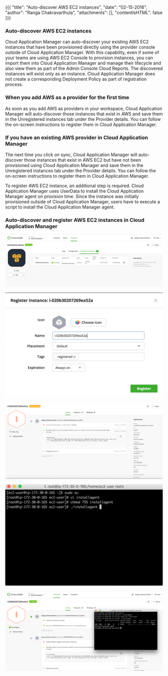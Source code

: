 {{{
"title": "Auto-discover AWS EC2 instances",
"date": "02-15-2016",
"author": "Ranga Chakravarthula",
"attachments": [],
"contentIsHTML": false
}}}

### Auto-discover AWS EC2 instances

Cloud Application Manager can auto-discover your existing AWS EC2 instances that have been provisioned directly using the provider console outside of Cloud Application Manager. With this capability, even if some of your teams are using AWS EC2 Console to provision instances, you can import them into Cloud Application Manager and manage their lifecycle and also view them as part of the Admin Console Cloud Reports. The discovered instances will exist only as an instance. Cloud Application Manager does not create a corresponding Deployment Policy as part of registration process.

### When you add AWS as a provider for the first time

As soon as you add AWS as providers in your workspace, Cloud Application Manager will auto-discover those instances that exist in AWS and save them in the Unregistered instances tab under the Provider details. You can follow the on-screen instructions to register them in Cloud Application Manager.

### If you have an existing AWS provider in Cloud Application Manager

The next time you click on sync, Cloud Application Manager will auto-discover those instances that exist in AWS EC2 but have not been provisioned using Cloud Application Manager and save them in the Unregistered instances tab under the Provider details. You can follow the on-screen instructions to register them in Cloud Application Manager.

To register AWS EC2 instance, an additional step is required. Cloud Application Manager uses UserData to install the Cloud Application Manager agent on provision time. Since the instance was initially provisioned outside of Cloud Application Manager, users have to execute a script to install the Cloud Application Manager agent.


### Auto-discover and register AWS EC2 instances in Cloud Application Manager

![Unregistered Instances](../images/cloud-application-manager/aws-provider-unregisteredinstances.png)

![Register Instance](../images/cloud-application-manager/aws-provider-registerinstance.png)

![Register Instance Manual Intervention](../images/cloud-application-manager/aws-registerinstance-manualintervention.png)

![Agent Install](../images/cloud-application-manager/aws-provider-agentInstallscript.png)

![Register Instance Successful](../images/cloud-application-manager/aws-provider-registerinstancesuccessful.png)
